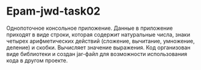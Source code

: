 # Epam-jwd-task02
Однопоточное консольное приложение.
Данные в приложение приходят в виде строки, которая содержит натуральные числа, знаки четырех арифметических действий (сложение, вычитание, умножение, деление) и скобки. Вычисляет значение выражения. Код организован виде библиотеки и создан jar-файл для возможности использования кода в другом проекте. 
